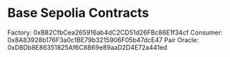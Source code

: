 # Base Sepolia Contracts

Factory: 0xB82CfbCea265916ab4dC2CD51d26FBc86E1f34cf
Consumer: 0x8A83928b176F3a0c1BE79b3215906F05b47dcE47
Pair Oracle: 0xD8Db8E86351825Af6C8B69e89aaD2D4E72a441ed
